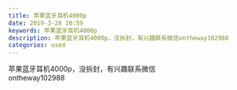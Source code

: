 ```yaml
---
title: 苹果蓝牙耳机4000p
date: 2019-3-28 10:59
keywords: 苹果蓝牙耳机4000p
description: 苹果蓝牙耳机4000p，没拆封，有兴趣联系微信ontheway102988
categories: used
---
```

<td class="t_f" id="postmessage_3326558">

苹果蓝牙耳机4000p，没拆封，有兴趣联系微信<br/>
ontheway102988<br/>
<br/>
<img alt="" border="0" class="zoom" data-cf-modified-a9077c2eef6226d55effc384-="" file="http://www.flw.ph/data/appbyme/upload/image/201903/28/lBFe5r2aFywD.jpg" id="aimg_bz4HJ" lazyloadthumb="1" onclick="" onmouseover="" src="http://www.flw.ph/data/appbyme/upload/image/201903/28/lBFe5r2aFywD.jpg"/><br/>
<br/>
<img alt="" border="0" class="zoom" data-cf-modified-a9077c2eef6226d55effc384-="" file="http://www.flw.ph/data/appbyme/upload/image/201903/28/3m3IJ5j37g3b.jpg" id="aimg_QDz8A" lazyloadthumb="1" onclick="" onmouseover="" src="http://www.flw.ph/data/appbyme/upload/image/201903/28/3m3IJ5j37g3b.jpg"/><br/>
<br/>
</td>
